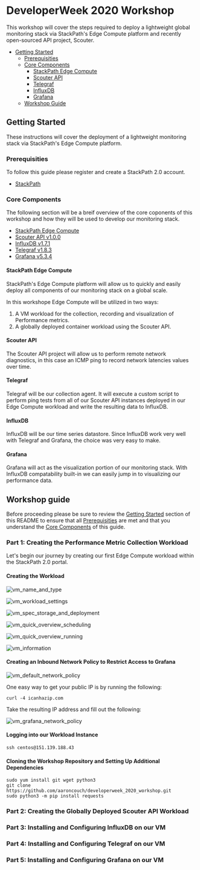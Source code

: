 # DeveloperWeek 2020 Workshop

This workshop will cover the steps required to deploy a lightweight global monitoring stack via
StackPath's Edge Compute platform and recently open-sourced API project, Scouter.

* [Getting Started](#getting_started)
  * [Prerequisities](#prerequisities)
  * [Core Components](#core_components)
    * [StackPath Edge Compute](#edge_compute)
    * [Scouter API](#scouter_api)
    * [Telegraf](#telegraf)
    * [InfluxDB](#influxdb)
    * [Grafana](#grafana)
  * [Workshop Guide](#workshop_guide)

<a name="getting_started"></a>
## Getting Started

These instructions will cover the deployment of a lightweight monitoring stack via StackPath's
Edge Compute platform.

<a name="getting_started"></a>
### Prerequisities

To follow this guide please register and create a StackPath 2.0 account.

* [StackPath](https://control.stackpath.com/register/)

<a name="core_components"></a>
### Core Components

The following section will be a breif overview of the core coponents of this workshop and how
they will be used to develop our monitoring stack.

* [StackPath Edge Compute](https://www.stackpath.com/products/edge-computing/)
* [Scouter API v1.0.0](https://hub.docker.com/r/aaroncouch/scouter_api)
* [InfluxDB v1.7.1](https://www.influxdata.com/products/influxdb-overview/)
* [Telegraf v1.8.3](https://www.influxdata.com/time-series-platform/telegraf/)
* [Grafana v5.3.4](https://grafana.com/grafana/)

<a name="edge_compute"></a>
#### StackPath Edge Compute

StackPath's Edge Compute platform will allow us to quickly and easily deploy all components of our
monitoring stack on a global scale.

In this workshope Edge Compute will be utilized in two ways:

1. A VM workload for the collection, recording and visualization of Performance metrics.
2. A globally deployed container workload using the Scouter API.

<a name="scouter_api"></a>
#### Scouter API

The Scouter API project will allow us to perform remote network diagnostics, in this case
an ICMP ping to record network latencies values over time.

<a name="telegraf"></a>
#### Telegraf

Telegraf will be our collection agent. It will execute a custom script to perform ping tests
from all of our Scouter API instances deployed in our Edge Compute workload and write the resulting
data to InfluxDB.

<a name="influxdb"></a>
#### InfluxDB

InfluxDB will be our time series datastore. Since InfluxDB work very well with Telegraf and Grafana,
the choice was very easy to make.

<a name="grafana"></a>
#### Grafana

Grafana will act as the visualization portion of our monitoring stack. With InfluxDB compatability
built-in we can easily jump in to visualizing our performance data.

<a name="workshop_guide"></a>
## Workshop guide

Before proceeding please be sure to review the [Getting Started](#getting_started) section of this
README to ensure that all [Prerequisities](#prerequisities) are met and that you understand the
[Core Components](#core_components) of this guide.

### Part 1: Creating the Performance Metric Collection Workload

Let's begin our journey by creating our first Edge Compute workload within the StackPath 2.0
portal.

#### Creating the Workload

![vm_name_and_type](/images/vm_name_and_type.png)

![vm_workload_settings](/images/vm_workload_settings.png)

![vm_spec_storage_and_deployment](/images/vm_spec_storage_and_deployment.png)

![vm_quick_overview_scheduling](/images/vm_quick_overview_scheduling.png)

![vm_quick_overview_running](/images/vm_quick_overview_running.png)

![vm_information](/images/vm_information.png)

#### Creating an Inbound Network Policy to Restrict Access to Grafana

![vm_default_network_policy](/images/vm_default_network_policy.png)

One easy way to get your public IP is by running the following:
```shell
curl -4 icanhazip.com
```

Take the resulting IP address and fill out the following:

![vm_grafana_network_policy](/images/vm_grafana_network_policy.png)

#### Logging into our Workload Instance

```shell
ssh centos@151.139.188.43
```

#### Cloning the Workshop Repository and Setting Up Additional Dependencies

```shell
sudo yum install git wget python3
git clone https://github.com/aaroncouch/developerweek_2020_workshop.git
sudo python3 -m pip install requests
```

### Part 2: Creating the Globally Deployed Scouter API Workload

### Part 3: Installing and Configuring InfluxDB on our VM

### Part 4: Installing and Configuring Telegraf on our VM

### Part 5: Installing and Configuring Grafana on our VM
